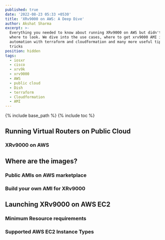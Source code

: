 ```yaml
---
published: true
date: '2022-08-23 05:33 +0530'
title: 'XRv9000 on AWS: A Deep Dive'
author: Akshat Sharma
excerpt: >-
  Everything you needed to know about running XRv9000 on AWS but didn't know
  where to look. We dive into the use cases, where to get xrv9000 AMI images,
  automation with terraform and cloudformation and many more useful tips and
  tricks
position: hidden
tags:
  - iosxr
  - cisco
  - xrv9k
  - xrv9000
  - AWS
  - public cloud
  - Dish
  - terraform
  - Cloudformation
  - AMI
---
```



{% include base_path %}
{% include toc %}


## Running Virtual Routers on Public Cloud

### XRv9000 on AWS

## Where are the images?

### Public AMIs on AWS marketplace

### Build your own AMI for XRv9000


## Launching XRv9000 on AWS EC2

### Minimum Resource requirements

### Supported AWS EC2 Instance Types

### 


